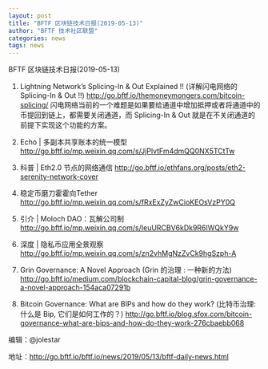 ```yaml
---
layout: post
title: "BFTF 区块链技术日报(2019-05-13)"
author: "BFTF 技术社区联盟"
categories: news
tags: news
---
```


BFTF 区块链技术日报(2019-05-13)

1. Lightning Network’s Splicing-In & Out Explained !! (详解闪电网络的 Splicing-In & Out !!) <http://go.bftf.io/themoneymongers.com/bitcoin-splicing/>  闪电网络当前的一个难题是如果要给通道中增加抵押或者将通道中的币提回到链上，都需要关闭通道，而 Splicing-In & Out 就是在不关闭通道的前提下实现这个功能的方案。

2. Echo | 多副本共享账本的统一模型 <http://go.bftf.io/mp.weixin.qq.com/s/JjPlvtFm4dmQQ0NX5TCtTw>

3. 科普 | Eth2.0 节点的网络通信 <http://go.bftf.io/ethfans.org/posts/eth2-serenity-network-cover>

4. 稳定币磨刀霍霍向Tether <http://go.bftf.io/mp.weixin.qq.com/s/fRxExZyZwCioKEOsVzPY0Q>

5. 引介 | Moloch DAO：瓦解公司制 <http://go.bftf.io/mp.weixin.qq.com/s/IeuURCBV6kDk9R6IWQkY9w>

6. 深度 | 隐私币应用全景观察 <http://go.bftf.io/mp.weixin.qq.com/s/zn2vhMgNzZvCk9hgSzph-A>

7. Grin Governance: A Novel Approach (Grin 的治理 : 一种新的方法) <http://go.bftf.io/medium.com/blockchain-capital-blog/grin-governance-a-novel-approach-154aca07291b>

8. Bitcoin Governance: What are BIPs and how do they work? (比特币治理: 什么是 Bip, 它们是如何工作的？) <http://go.bftf.io/blog.sfox.com/bitcoin-governance-what-are-bips-and-how-do-they-work-276cbaebb068>

   

编辑：@jolestar

地址：http://go.bftf.io/bftf.io/news/2019/05/13/bftf-daily-news.html